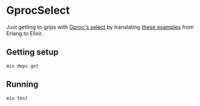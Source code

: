 # GprocSelect

Just getting to grips with [Gproc's select](https://github.com/uwiger/gproc/blob/master/doc/gproc.md#select-1) by translating [these examples](https://gist.github.com/rustyio/188032) from Erlang to Elixir.

## Getting setup

```
mix deps.get
```

## Running

```
mix test
```
